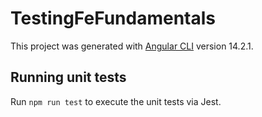 # TestingFeFundamentals

This project was generated with [Angular CLI](https://github.com/angular/angular-cli) version 14.2.1.

## Running unit tests

Run `npm run test` to execute the unit tests via Jest.
